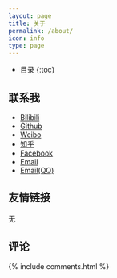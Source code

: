```yaml
---
layout: page
title: 关于
permalink: /about/
icon: info
type: page
---
```


* 目录
{:toc}

## 联系我

* [Bilibili](https://space.bilibili.com/54818676)
* [Github](https://github.com/Orangelop)
* [Weibo](http://weibo.com/Orangelop)
* [知乎](https://www.zhihu.com/people/Orangelop)
* [Facebook](https://www.facebook.com/chengchunhui)
* [Email](mailto:chengchunhui251@gmail.com)
* [Email(QQ)](mailto:2603859739@qq.com)

## 友情链接

无

## 评论

{% include comments.html %}
